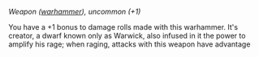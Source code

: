*Weapon ([warhammer](https://www.dndbeyond.com/equipment/warhammer)), uncommon (+1)*

You have a +1 bonus to damage rolls made with this warhammer. It's creator, a dwarf known only as Warwick, also infused in it the power to amplify his rage; when raging, attacks with this weapon have advantage